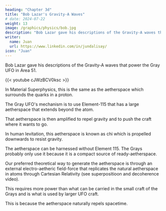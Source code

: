 ```yaml
---
heading: "Chapter 3d"
title: "Bob Lazar's Gravity-A Waves"
# date: 2024-07-22
weight: 13
image: /graphics/physics/bob.jpg
description: "Bob Lazar gave his descriptions of the Gravity-A waves that power the Gray UFO in Area 51"
writer:
  name: Juan
  url: https://www.linkedin.com/in/jundalisay/
icon: "Juan"
---
```



<!-- Aetherspace Mechanics:  -->


Bob Lazar gave his descriptions of the Gravity-A waves that power the Gray UFO in Area 51. 

{{< youtube cJWzBCV0ksc >}}

In Material Superphysics, this is the same as the aetherspace which surrounds the quarks in a proton. 

The Gray UFO's mechanism is to use Element-115 that has a large aetherspace that extends beyond the atom. 

That aetherspace is then amplified to repel gravity and to push the craft where it wants to go. 

In human levitation, this aetherspace is known as chi which is propelled downwards to resist gravity. 

The aetherspace can be harnessed without Element 115. The Grays probably only use it because it is a compact source of ready-aetherspace.

Our preferred theoretical way to generate the aetherspace is through an external electro-aetheric field-force that replicates the natural aetherspace in atoms through Cartesian Relativity (see superpositioon and decoherence video).

This requires more power than what can be carried in the small craft of the Grays and is what is used by larger UFO craft.

This is because the aetherspace naturally repels spacetime.


<!-- https://youtu.be/cJWzBCV0ksc -->
